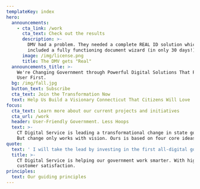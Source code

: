 ```yaml
---
templateKey: index
hero:
  announcements:
    - cta_link: /work
      cta_text: Check out the results
      description: >-
        DMV had a problem. They needed a complete REAL ID solution which
        included a fully functioning document wizard (in only 30 days!)
      image: /img/license.png
      title: The DMV gets "Real"
  announcements_title: >-
    We're Changing Government through Powerful Digital Solutions That Put the
    User First.
  bg: /img/fall.jpg
  button_text: Subscribe
  cta_text: Join the Transformation Now
  text: Help Us Build a Visionary Connecticut That Citizens Will Love
focus:
  cta_text: Learn more about our current projects and initiatives
  cta_url: /work
  header: User-Friendly Government. Less Hoops
  text: >-
    CT Digital Service is leading a transformational change in state government.
    But change only works with vision. Ours is based on four core ideas: 
quote:
  text: ' I will take the lead by investing in the first all-digital government, and reverse engineer every transaction from the taxpayer’s shoes. The entry point to Connecticut will be through its digital front door, a one-stop-shop for everything current and prospective citizens need from their government. We will be online, not in line. It won’t be done overnight, but let’s start today.'
  title: >-
    CT Digital Service is helping our government work smarter. With higher
    customer satisfaction.
principles:
  text: Our guiding principles
---
```


